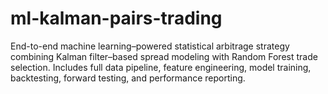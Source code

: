 # ml-kalman-pairs-trading
End-to-end machine learning–powered statistical arbitrage strategy combining Kalman filter–based spread modeling with Random Forest trade selection. Includes full data pipeline, feature engineering, model training, backtesting, forward testing, and performance reporting.
